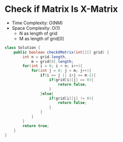 # Check if Matrix Is X-Matrix

- Time Complexity: O(NM)
- Space Complexity: O(1)
  - N as length of grid
  - M as length of grid[0]

```java
class Solution {
    public boolean checkXMatrix(int[][] grid) {
        int n = grid.length,
            m = grid[0].length;
        for(int i = 0; i < n; i++){
            for(int j = 0; j < m; j++){
                if(i == j || i+j == m-1){
                    if(grid[i][j] == 0){
                        return false;
                    }
                }else{
                    if(grid[i][j] != 0){
                        return false;
                    }
                }
            }
        }
        return true;
    }
}
```
